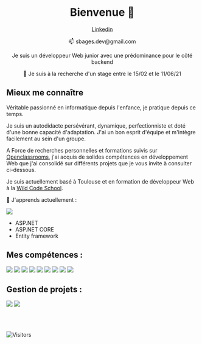 <h1 align="center">Bienvenue 👋</h1>

<p align="center"><a href="https://www.linkedin.com/in/sebastienbages">Linkedin</a></p>
<p align="center">📫 sbages.dev@gmail.com</p>

<p align="center">Je suis un développeur Web junior avec une prédominance pour le côté backend</p>

<p align="center">💼 Je suis à la recherche d'un stage entre le 15/02 et le 11/06/21</p>

## Mieux me connaître

Véritable passionné en informatique depuis l'enfance, je pratique depuis ce temps.

Je suis un autodidacte persévérant, dynamique, perfectionniste et doté d'une bonne capacité d'adaptation. J'ai un bon esprit d'équipe et m'intègre facilement au sein d'un groupe.

A Force de recherches personnelles et formations suivis sur [Openclassrooms](https://openclassrooms.com/fr/), j'ai acquis de solides compétences en développement Web que j'ai consolidé sur différents projets que je vous invite à consulter ci-dessous.

Je suis actuellement basé à Toulouse et en formation de développeur Web à la [Wild Code School](https://www.wildcodeschool.com/fr-FR/campus/toulouse).

🌱 J'apprends actuellement :

<img src="https://img.icons8.com/color/48/000000/c-sharp-logo.png"/>

- ASP.NET
- ASP.NET CORE
- Entity framework

## Mes compétences :

<img src="https://img.icons8.com/offices/40/000000/php-logo.png"/> <img src="https://img.icons8.com/color/48/000000/nodejs.png"/> <img src="https://img.icons8.com/color/48/000000/javascript.png"/> <img src="https://img.icons8.com/color/48/000000/html-5.png"/> <img src="https://img.icons8.com/color/48/000000/css3.png"/> <img src="https://img.icons8.com/office/40/000000/sql.png"/> <img src="https://img.icons8.com/color/48/000000/bootstrap.png"/> <img src="https://img.icons8.com/color/48/000000/visual-studio.png"/> <img src="https://img.icons8.com/color/48/000000/visual-studio-code-2019.png"/>

## Gestion de projets :

<img src="https://img.icons8.com/color/48/000000/git.png"/> <img src="https://img.icons8.com/fluent/48/000000/github.png"/>

<br/>
<br/>

![Visitors](https://visitor-badge.laobi.icu/badge?page_id=sebastienbages.sebastienbages)



<!--
**sebastienbages/sebastienbages** is a ✨ _special_ ✨ repository because its `README.md` (this file) appears on your GitHub profile.

Here are some ideas to get you started:

- 🔭 I’m currently working on ...
- 🌱 I’m currently learning ...
- 👯 I’m looking to collaborate on ...
- 🤔 I’m looking for help with ...
- 💬 Ask me about ...
- 📫 How to reach me: ...
- 😄 Pronouns: ...
- ⚡ Fun fact: ...
-->
